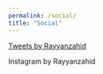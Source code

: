 ```yaml
---
permalink: /social/
title: "Social"
---    
```


<a class="twitter-timeline"
  href="https://twitter.com/Rayyanzahid?ref_src=twsrc%5Etfw"
  data-tweet-limit="4"
  data-chrome="nofooter noborders">
  Tweets by Rayyanzahid
  </a>
  <script async src="https://platform.twitter.com/widgets.js" charset="utf-8"></script>
  
<a>Instagram by Rayyanzahid</a>
<div id="pixlee_container"></div>
<script type="text/javascript">window.PixleeAsyncInit = function() {Pixlee.init({apiKey:'Rz0-TNpaoOwjoKrJt1uz'});Pixlee.addSimpleWidget({widgetId:'27612'});};</script>
<script src="//instafeed.assets.pxlecdn.com/assets/pixlee_widget_1_0_0.js"></script>
